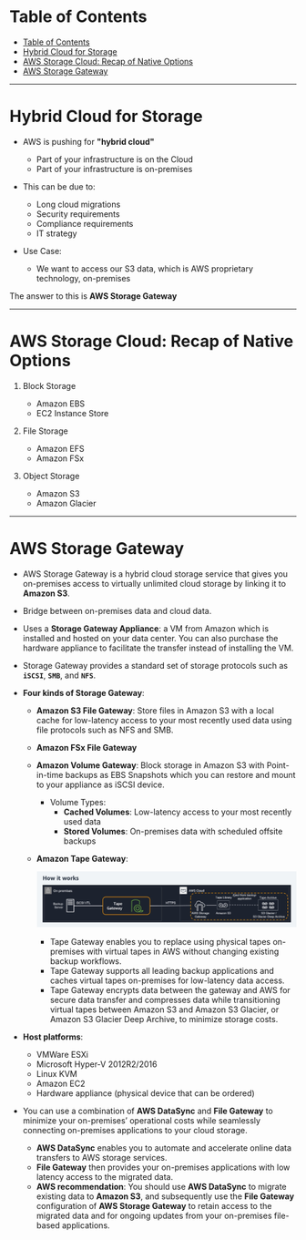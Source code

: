 # Table of Contents

- [Table of Contents](#table-of-contents)
- [Hybrid Cloud for Storage](#hybrid-cloud-for-storage)
- [AWS Storage Cloud: Recap of Native Options](#aws-storage-cloud-recap-of-native-options)
- [AWS Storage Gateway](#aws-storage-gateway)

---

# Hybrid Cloud for Storage

- AWS is pushing for **"hybrid cloud"**

  - Part of your infrastructure is on the Cloud
  - Part of your infrastructure is on-premises

- This can be due to:

  - Long cloud migrations
  - Security requirements
  - Compliance requirements
  - IT strategy

- Use Case:
  - We want to access our S3 data, which is AWS proprietary technology, on-premises

The answer to this is **AWS Storage Gateway**

---

# AWS Storage Cloud: Recap of Native Options

1. Block Storage

   - Amazon EBS
   - EC2 Instance Store

2. File Storage

   - Amazon EFS
   - Amazon FSx

3. Object Storage

   - Amazon S3
   - Amazon Glacier

---

# AWS Storage Gateway

- AWS Storage Gateway is a hybrid cloud storage service that gives you on-premises access to virtually unlimited cloud storage by linking it to **Amazon S3**.

- Bridge between on-premises data and cloud data.

- Uses a **Storage Gateway Appliance**: a VM from Amazon which is installed and hosted on your data center. You can also purchase the hardware appliance to facilitate the transfer instead of installing the VM.

- Storage Gateway provides a standard set of storage protocols such as **`iSCSI`**, **`SMB`**, and **`NFS`**.

- **Four kinds of Storage Gateway**:

  - **Amazon S3 File Gateway**: Store files in Amazon S3 with a local cache for low-latency access to your most recently used data using file protocols such as NFS and SMB.

  - **Amazon FSx File Gateway**

  - **Amazon Volume Gateway**: Block storage in Amazon S3 with Point-in-time backups as EBS Snapshots which you can restore and mount to your appliance as iSCSI device.

    - Volume Types:
      - **Cached Volumes**: Low-latency access to your most recently used data
      - **Stored Volumes**: On-premises data with scheduled offsite backups

  - **Amazon Tape Gateway**:

    ![AWS Storage Gateway: Tape Gateway Architecture](assets/tape-gateway.jpg)

    - Tape Gateway enables you to replace using physical tapes on-premises with virtual tapes in AWS without changing existing backup workflows.
    - Tape Gateway supports all leading backup applications and caches virtual tapes on-premises for low-latency data access.
    - Tape Gateway encrypts data between the gateway and AWS for secure data transfer and compresses data while transitioning virtual tapes between Amazon S3 and Amazon S3 Glacier, or Amazon S3 Glacier Deep Archive, to minimize storage costs.

- **Host platforms**:

  - VMWare ESXi
  - Microsoft Hyper-V 2012R2/2016
  - Linux KVM
  - Amazon EC2
  - Hardware appliance (physical device that can be ordered)

- You can use a combination of **AWS DataSync** and **File Gateway** to minimize your on-premises’ operational costs while seamlessly connecting on-premises applications to your cloud storage.

  - **AWS DataSync** enables you to automate and accelerate online data transfers to AWS storage services.
  - **File Gateway** then provides your on-premises applications with low latency access to the migrated data.
  - **AWS recommendation**: You should use **AWS DataSync** to migrate existing data to **Amazon S3**, and subsequently use the **File Gateway** configuration of **AWS Storage Gateway** to retain access to the migrated data and for ongoing updates from your on-premises file-based applications.
